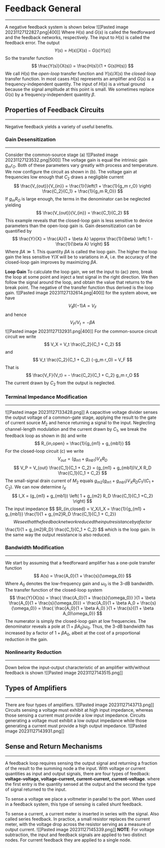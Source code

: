 # Feedback General
---
A negative feedback system is shown below
![[Pasted image 20231127122827.png|400]]
Where $H(s)$ and $G(s)$ is called the feedforward and the feedback networks, respectively. The input to $H(s)$ is called the feedback error. The output
$$ Y(s) = H(s)[X(s) - G(s)Y(s)] $$
So the transfer function
$$ \frac{Y(s)}{X(s)} = \frac{H(s)}{1 + G(s)H(s)} $$
We call $H(s)$ the *open-loop* transfer function and $Y(s)/X(s)$ the *closed-loop* transfer function. In most cases $H(s)$ represents an amplifier and $G(s)$ is a frequency-independent quantity.  The input of $H(s)$ is a virtual ground because the signal amplitude at this point is small. We sometimes replace $G(s)$ by a frequency-independent quantity $\beta$. 

## Properties of Feedback Circuits
---
Negative feedback yields a variety of useful benefits.

### Gain Desensitization
---
Consider the common-source stage (a)
![[Pasted image 20231127123532.png|500]]
The voltage gain is equal the intrinsic gain $g_m r_O$. Both of these parameters vary greatly with process and temperature. We now configure the circuit as shown in (b). The voltage gain at frequencies low enough that $C_2$ draws a negligible current
$$ \frac{V_{out}}{V_{in}} = \frac{1}{\left(1 + \frac{1}{g_m r_O} \right) \frac{C_2}{C_1} + \frac{1}{g_m R_O}} $$
If $g_m R_O$ is large enough, the terms in the denominator can be neglected yielding
$$ \frac{V_{out}}{V_{in}} = \frac{C_1}{C_2} $$
This example reveals that the closed-loop gain is less sensitive to device parameters than the open-loop gain is. Gain desensitization can be quantified by
$$ \frac{Y}{X} = \frac{A}{1 + \beta A} \approx \frac{1}{\beta} \left( 1 - \frac{1}{\beta A} \right) $$
Where $\beta A \gg 1$. This quantity $\beta A$ is called the loop gain. The higher the loop gain the less sensitive $Y/X$ will be to variations in $A$, i.e. the accuracy of the closed-loop gain improves by maximizing $\beta A$. 

**Loop Gain**
To calculate the loop gain, we set the input to (ac) zero, break the loop at some point and inject a test signal in the right direction. We then follow the signal around the loop, and obtain the value that returns to the break point. The negative of the transfer function thus derived is the loop gain. 
![[Pasted image 20231127132614.png|400]]
for the system above, we have
$$ V_t \beta(-1) A = V_F $$
and hence
$$ V_F/V_t = -\beta A $$
![[Pasted image 20231127132931.png|400]]
For the common-source circuit circuit we write
$$ V_X = V_t \frac{C_2}{C_1 + C_2} $$
and
$$ V_t \frac{C_2}{C_1 + C_2} (-g_m r_O) = V_F $$
That is
$$ \frac{V_F}{V_t} = - \frac{C_2}{C_1 + C_2} g_m r_O $$
The current drawn by $C_2$ from the output is neglected.

### Terminal Impedance Modification
---
![[Pasted image 20231127133428.png]]
A capacitive voltage divider senses the output voltage of a common-gate stage, applying the result to the gate of current source $M_2$ and hence returning a signal to the input. Neglecting channel-length modulation and the current drawn by $C_1$, we break the feedback loop as shown in (b) and write
$$ R_{in,open} = \frac{1}{g_{m1} + g_{mb1}} $$
For the closed-loop circuit (c) we write
$$ V_{out} = (g_{m1} + g_{mb1})V_X R_D $$
$$ V_P = V_{out} \frac{C_1}{C_1 + C_2} = (g_{m1} + g_{mb1})V_X R_D \frac{C_1}{C_1 + C_2} $$
The small-signal drain current of $M_2$ equals $g_{m2}(g_{m1} + g_{mb1})V_X R_D C_1/(C_1 + C_2)$. We can now determine $I_X$
$$ I_X = (g_{m1} + g_{mb1}) \left( 1 + g_{m2} R_D \frac{C_1}{C_1 +C_2} \right) $$
The input impedance
$$ $R_{in,closed} = V_X/I_X = \frac{1}{g_{m1} + g_{mb1}} \frac{1}{1 + g_{m2}R_D \frac{C_1}{C_1 + C_2}} $$
We see that the feedback network reduced the input resistance by a factor
$$ \frac{1}{1 + g_{m2}R_D} \frac{C_1}{C_1 + C_2} $$
which is the loop gain. In the same way the output resistance is also reduced.

### Bandwidth Modification
---
We start by assuming that a feedforward amplifier has a one-pole transfer function
$$ A(s) = \frac{A_0}{1 + \frac{s}{\omega_0}} $$
Where $A_0$ denotes the low-frequency gain and $\omega_0$ is the 3-dB bandwidth. The transfer function of the closed-loop system
$$ \frac{Y}{X}(s) = \frac{ \frac{A_0}{1 + \frac{s}{\omega_0}} }{1 + \beta \frac{A_0}{1 + \frac{s}{\omega_0}}} = \frac{A_0}{1 + \beta A_0 + \frac{s}{\omega_0}} = \frac{ \frac{A_0}{1 + \beta A_0} }{1 + \frac{s}{(1 + \beta A_0)\omega_0}} $$
	The numerator is simply the closed-loop gain at low frequencies. The denominator reveals a pole at $(1 + \beta A_0)\omega_0$. Thus, the 3-dB bandwidth has increased by a factor of $1 + \beta A_0$, albeit at the cost of a proportional reduction in the gain. 

### Nonlinearity Reduction
---
Down below the input-output characteristic of an amplifier with/without feedback is shown
![[Pasted image 20231127143515.png]]

## Types of Amplifiers
---
There are four types of amplifiers.
![[Pasted image 20231127143713.png]]
Circuits sensing a voltage must exhibit at high input impedance, whereas those sensing a current must provide a low input impedance. Circuits generating a voltage must exhibit a low output impedance while those generating a current must provide a high output impedance.
![[Pasted image 20231127143931.png]]

## Sense and Return Mechanisms
---
A feedback loop requires sensing the output signal and returning a fraction of the result to the summing node a the input. With voltage or current quantities as input and output signals, there are four types of feedback: 
**voltage-voltage, voltage-current, current-current, current-voltage**.
where the first entry is the quantity sensed at the output and the second the type of signal returned to the input. 

To sense a voltage we place a voltmeter in parallel to the port. When used in a feedback system, this type of sensing is called shunt feedback.

To sense a current, a current meter is inserted in series with the signal. Also called series feedback. In practice, a small resistor replaces the current meter, with the voltage drop across the resistor serving as a measure of output current.
![[Pasted image 20231127145339.png]]
**NOTE**: For voltage subtraction, the input and feedback signals are applied to two distinct nodes. For current feedback they are applied to a single node.


